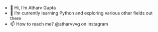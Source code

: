 - 👋 Hi, I’m Atharv Gupta
- 🌱 I’m currently learning Python and exploring various other fields out there
- 📫 How to reach me? @atharvvvg on instagram

<!---
atharvvvg/atharvvvg is a ✨ special ✨ repository because its `README.md` (this file) appears on your GitHub profile.
You can click the Preview link to take a look at your changes.
--->
